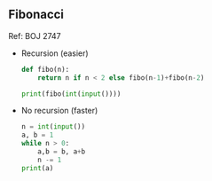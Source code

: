 ## Fibonacci

Ref: BOJ 2747

- Recursion (easier)
    ``` python
    def fibo(n):
        return n if n < 2 else fibo(n-1)+fibo(n-2)
    
    print(fibo(int(input())))
    ```

- No recursion (faster)
    ``` python
    n = int(input())
    a, b = 1
    while n > 0:
        a,b = b, a+b
        n -= 1
    print(a)
    ```

